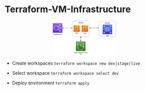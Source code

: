 # Terraform-VM-Infrastructure

<p align="center">
<img src="/docs/architecture.png" width="200" alt="architecture" hspace="20">
</p>

* Create workspaces
```terraform workspace new dev|stage|live ```

* Select workspace
```terraform workspace select dev ```

* Deploy environment
```terraform apply ```
